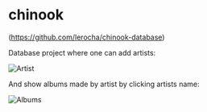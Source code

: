 # chinook
(https://github.com/lerocha/chinook-database)

Database project where one can add artists:

![Artist](https://user-images.githubusercontent.com/84401722/118866024-3f5f4b80-b8ea-11eb-9cf5-65e96eaaad37.png)


And show albums made by artist by clicking artists name:

![Albums](https://user-images.githubusercontent.com/84401722/118866139-60c03780-b8ea-11eb-85bc-54f403efbe90.png)
